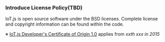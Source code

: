 ### Introduce License Policy(TBD)

IoT.js is open source software under the BSD licenses. Complete license and copyright information can be found within the code.

※ [IoT.js Developer's Certificate of Origin 1.0](https://github.com/Samsung/IoT.js/wiki/IoT.js-Developer-Certificate-of-Origin) applies from _xxth xxx in 2015_
